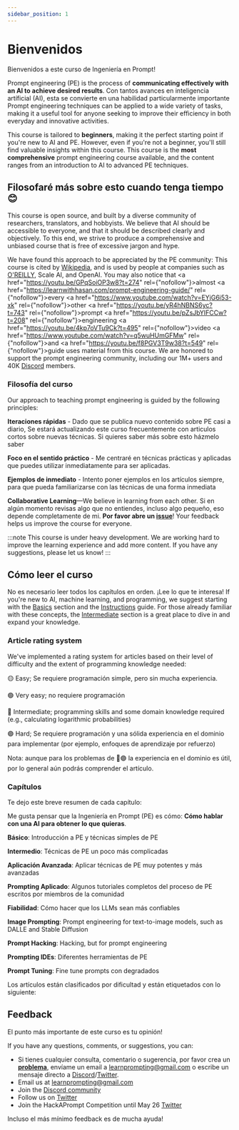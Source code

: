 ```yaml
---
sidebar_position: 1
---
```


# Bienvenidos

Bienvenidos a este curso de Ingeniería en Prompt!

Prompt engineering (PE) is the process of **communicating effectively with an AI to achieve desired results**. Con tantos avances en inteligencia artíficial (AI), esta se convierte en una habilidad particularmente importante Prompt engineering techniques can be applied to a wide variety of tasks, making it a useful tool for anyone seeking to improve their efficiency in both everyday and innovative activities.

This course is tailored to **beginners**, making it the perfect starting point if you're new to AI and PE. However, even if you're not a beginner, you'll still find valuable insights within this course. This course is the **most comprehensive** prompt engineering course available, and the content ranges from an introduction to AI to advanced PE techniques.

## Filosofaré más sobre esto cuando tenga tiempo 😊

This course is open source, and built by a diverse community of researchers, translators, and hobbyists. We believe that AI should be accessible to everyone, and that it should be described clearly and objectively. To this end, we strive to produce a comprehensive and unbiased course that is free of excessive jargon and hype.

We have found this approach to be appreciated by the PE community: This course is cited by [Wikipedia](https://en.wikipedia.org/wiki/Prompt_engineering#cite_ref-15), and is used by people at companies such as [O'REILLY](https://learning.oreilly.com/live-events/prompt-engineering-for-generating-ai-art-and-text/0636920084340/0636920084339/), Scale AI, and OpenAI. You may also notice that <a href="https://youtu.be/GPqSoiOP3w8?t=274" rel={"nofollow"}>almost </a><a href="https://learnwithhasan.com/prompt-engineering-guide/" rel={"nofollow"}>every </a><a href="https://www.youtube.com/watch?v=EYjG6i53-xk" rel={"nofollow"}>other </a> <a href="https://youtu.be/yR4hNBNS6yc?t=743" rel={"nofollow"}>prompt </a> <a href="https://youtu.be/pZsJbYIFCCw?t=208" rel={"nofollow"}>engineering </a> <a href="https://youtu.be/4kp7oVTu9Ck?t=495" rel={"nofollow"}>video </a> <a href="https://www.youtube.com/watch?v=q5wuHUmGFMw" rel={"nofollow"}>and </a> <a href="https://youtu.be/f8PGV3T9w38?t=549" rel={"nofollow"}>guide </a>
uses material from this course. We are honored to support the prompt engineering community, including our 1M+ users and 40K [Discord](https://discord.gg/learn-prompting) members.

### Filosofía del curso

Our approach to teaching prompt engineering is guided by the following principles:

**Iteraciones rápidas** - Dado que se publica nuevo contenido sobre PE casi a diario, Se estará actualizando este curso frecuentemente con articulos cortos sobre nuevas técnicas. Si quieres saber más sobre esto házmelo saber

**Foco en el sentido práctico** - Me centraré en técnicas prácticas y aplicadas que puedes utilizar inmediatamente para ser aplicadas.

**Ejemplos de inmediato** - Intento poner ejemplos en los artículos siempre, para que pueda familiarizarse con las técnicas de una forma inmediata

**Collaborative Learning**—We believe in learning from each other. Si en algún momento revisas algo que no entiendes, incluso algo pequeño, eso depende completamente de mi. **Por favor abre un [issue](https://github.com/trigaten/Learn_Prompting/issues/new/choose)**! Your feedback helps us improve the course for everyone.

:::note
This course is under heavy development. We are working hard to improve the learning experience and add more content. If you have any suggestions, please let us know!
:::

## Cómo leer el curso

No es necesario leer todos los capítulos en orden. ¡Lee lo que te interesa! If you're new to AI, machine learning, and programming, we suggest starting with the [Basics](https://learnprompting.org/docs/category/-basics) section and the [Instructions](https://learnprompting.org/docs/basics/intro) guide. For those already familiar with these concepts, the [Intermediate](https://learnprompting.org/docs/category/%EF%B8%8F-intermediate) section is a great place to dive in and expand your knowledge.

### Article rating system

We've implemented a rating system for articles based on their level of difficulty and the extent of programming knowledge needed:

🟡 Easy; Se requiere programación simple, pero sin mucha experiencia.

🟢 Very easy; no requiere programación

🔴 Intermediate; programming skills and some domain knowledge required (e.g., calculating logarithmic probabilities)

🟣 Hard; Se requiere programación y una sólida experiencia en el dominio para implementar (por ejemplo, enfoques de aprendizaje por refuerzo)

Nota: aunque para los problemas de 🔴🟣 la experiencia en el dominio es útil, por lo general aún podrás comprender el artículo.

### Capítulos

Te dejo este breve resumen de cada capítulo:

Me gusta pensar que la Ingeniería en Prompt (PE) es cómo: **Cómo hablar con una AI para obtener lo que quieras**.

**Básico**: Introducción a PE y técnicas simples de PE

**Intermedio**: Técnicas de PE un poco más complicadas

**Aplicación Avanzada**: Aplicar técnicas de PE muy potentes y más avanzadas

**Prompting Aplicado**: Algunos tutoriales completos del proceso de PE escritos por miembros de la comunidad

**Fiabilidad**: Cómo hacer que los LLMs sean más confiables

**Image Prompting**: Prompt engineering for text-to-image models, such as DALLE and Stable Diffusion

**Prompt Hacking**: Hacking, but for prompt engineering

**Prompting IDEs**: Diferentes herramientas de PE

**Prompt Tuning**: Fine tune prompts con degradados

Los artículos están clasificados por dificultad y están etiquetados con lo siguiente:

## Feedback

El punto más importante de este curso es tu opinión!

If you have any questions, comments, or suggestions, you can:

- Si tienes cualquier consulta, comentario o sugerencia, por favor crea un **[problema](https://github.com/trigaten/Learn_Prompting/issues/new/choose)**, envíame un email a learnprompting@gmail.com o escribe un mensaje directo a [Discord](https://learnprompting.org/discord)/[Twitter](https://twitter.com/learn_prompting).
- Email us at [learnprompting@gmail.com](mailto:learnprompting@gmail.com)
- Join the [Discord community](https://learnprompting.org/discord)
- Follow us on [Twitter](https://twitter.com/learnprompting)
- Join the HackAPrompt Competition until May 26 [Twitter](https://www.aicrowd.com/challenges/hackaprompt-2023)

Incluso el más mínimo feedback es de mucha ayuda!
